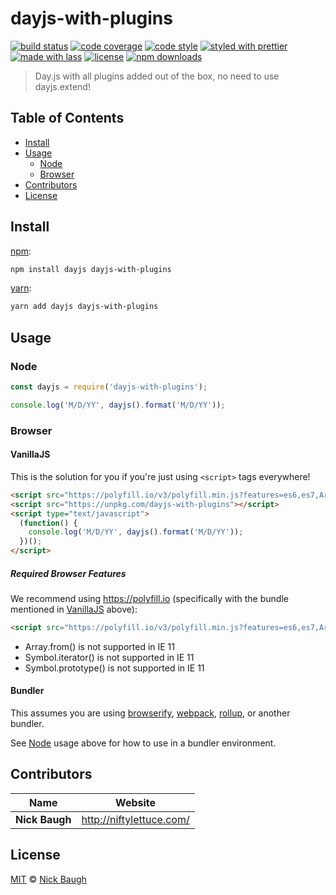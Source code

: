 # dayjs-with-plugins

[![build status](https://img.shields.io/travis/com/niftylettuce/dayjs-with-plugins.svg)](https://travis-ci.com/niftylettuce/dayjs-with-plugins)
[![code coverage](https://img.shields.io/codecov/c/github/niftylettuce/dayjs-with-plugins.svg)](https://codecov.io/gh/niftylettuce/dayjs-with-plugins)
[![code style](https://img.shields.io/badge/code_style-XO-5ed9c7.svg)](https://github.com/sindresorhus/xo)
[![styled with prettier](https://img.shields.io/badge/styled_with-prettier-ff69b4.svg)](https://github.com/prettier/prettier)
[![made with lass](https://img.shields.io/badge/made_with-lass-95CC28.svg)](https://lass.js.org)
[![license](https://img.shields.io/github/license/niftylettuce/dayjs-with-plugins.svg)](LICENSE)
[![npm downloads](https://img.shields.io/npm/dt/dayjs-with-plugins.svg)](https://npm.im/dayjs-with-plugins)

> Day.js with all plugins added out of the box, no need to use dayjs.extend!


## Table of Contents

* [Install](#install)
* [Usage](#usage)
  * [Node](#node)
  * [Browser](#browser)
* [Contributors](#contributors)
* [License](#license)


## Install

[npm][]:

```sh
npm install dayjs dayjs-with-plugins
```

[yarn][]:

```sh
yarn add dayjs dayjs-with-plugins
```


## Usage

### Node

```js
const dayjs = require('dayjs-with-plugins');

console.log('M/D/YY', dayjs().format('M/D/YY'));
```

### Browser

#### VanillaJS

This is the solution for you if you're just using `<script>` tags everywhere!

```html
<script src="https://polyfill.io/v3/polyfill.min.js?features=es6,es7,Array.from,Symbol.iterator,Symbol.prototype"></script>
<script src="https://unpkg.com/dayjs-with-plugins"></script>
<script type="text/javascript">
  (function() {
    console.log('M/D/YY', dayjs().format('M/D/YY'));
  })();
</script>
```

##### Required Browser Features

We recommend using <https://polyfill.io> (specifically with the bundle mentioned in [VanillaJS](#vanillajs) above):

```html
<script src="https://polyfill.io/v3/polyfill.min.js?features=es6,es7,Array.from,Symbol.iterator,Symbol.prototype"></script>
```

* Array.from() is not supported in IE 11
* Symbol.iterator() is not supported in IE 11
* Symbol.prototype() is not supported in IE 11

#### Bundler

This assumes you are using [browserify][], [webpack][], [rollup][], or another bundler.

See [Node](#node) usage above for how to use in a bundler environment.


## Contributors

| Name           | Website                    |
| -------------- | -------------------------- |
| **Nick Baugh** | <http://niftylettuce.com/> |


## License

[MIT](LICENSE) © [Nick Baugh](http://niftylettuce.com/)


## 

[npm]: https://www.npmjs.com/

[yarn]: https://yarnpkg.com/

[browserify]: https://github.com/browserify/browserify

[webpack]: https://github.com/webpack/webpack

[rollup]: https://github.com/rollup/rollup
